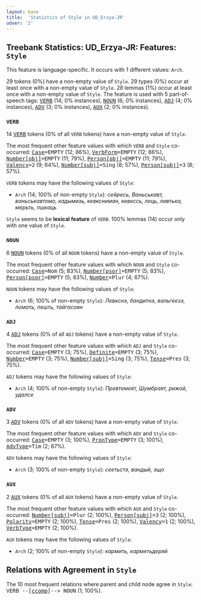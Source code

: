 ```yaml
---
layout: base
title:  'Statistics of Style in UD_Erzya-JR'
udver: '2'
---
```


## Treebank Statistics: UD_Erzya-JR: Features: `Style`

This feature is language-specific.
It occurs with 1 different values: `Arch`.

29 tokens (0%) have a non-empty value of `Style`.
29 types (0%) occur at least once with a non-empty value of `Style`.
28 lemmas (1%) occur at least once with a non-empty value of `Style`.
The feature is used with 5 part-of-speech tags: <tt><a href="myv_jr-pos-VERB.html">VERB</a></tt> (14; 0% instances), <tt><a href="myv_jr-pos-NOUN.html">NOUN</a></tt> (6; 0% instances), <tt><a href="myv_jr-pos-ADJ.html">ADJ</a></tt> (4; 0% instances), <tt><a href="myv_jr-pos-ADV.html">ADV</a></tt> (3; 0% instances), <tt><a href="myv_jr-pos-AUX.html">AUX</a></tt> (2; 0% instances).

### `VERB`

14 <tt><a href="myv_jr-pos-VERB.html">VERB</a></tt> tokens (0% of all `VERB` tokens) have a non-empty value of `Style`.

The most frequent other feature values with which `VERB` and `Style` co-occurred: <tt><a href="myv_jr-feat-Case.html">Case</a></tt><tt>=EMPTY</tt> (12; 86%), <tt><a href="myv_jr-feat-VerbForm.html">VerbForm</a></tt><tt>=EMPTY</tt> (12; 86%), <tt><a href="myv_jr-feat-Number-obj.html">Number[obj]</a></tt><tt>=EMPTY</tt> (11; 79%), <tt><a href="myv_jr-feat-Person-obj.html">Person[obj]</a></tt><tt>=EMPTY</tt> (11; 79%), <tt><a href="myv_jr-feat-Valency.html">Valency</a></tt><tt>=2</tt> (9; 64%), <tt><a href="myv_jr-feat-Number-subj.html">Number[subj]</a></tt><tt>=Sing</tt> (8; 57%), <tt><a href="myv_jr-feat-Person-subj.html">Person[subj]</a></tt><tt>=3</tt> (8; 57%).

`VERB` tokens may have the following values of `Style`:

* `Arch` (14; 100% of non-empty `Style`): <em>сейресь, Ваньськавт, ваньськавтомо, кадымизь, кевксниман, кевкссь, лець, ливтька, мерьть, пшкаць</em>

`Style` seems to be **lexical feature** of `VERB`. 100% lemmas (14) occur only with one value of `Style`.

### `NOUN`

6 <tt><a href="myv_jr-pos-NOUN.html">NOUN</a></tt> tokens (0% of all `NOUN` tokens) have a non-empty value of `Style`.

The most frequent other feature values with which `NOUN` and `Style` co-occurred: <tt><a href="myv_jr-feat-Case.html">Case</a></tt><tt>=Nom</tt> (5; 83%), <tt><a href="myv_jr-feat-Number-psor.html">Number[psor]</a></tt><tt>=EMPTY</tt> (5; 83%), <tt><a href="myv_jr-feat-Person-psor.html">Person[psor]</a></tt><tt>=EMPTY</tt> (5; 83%), <tt><a href="myv_jr-feat-Number.html">Number</a></tt><tt>=Plur</tt> (4; 67%).

`NOUN` tokens may have the following values of `Style`:

* `Arch` (6; 100% of non-empty `Style`): <em>Левкснэ, бандитнэ, вальгеезэ, ломать, пешть, тайгасоян</em>

### `ADJ`

4 <tt><a href="myv_jr-pos-ADJ.html">ADJ</a></tt> tokens (0% of all `ADJ` tokens) have a non-empty value of `Style`.

The most frequent other feature values with which `ADJ` and `Style` co-occurred: <tt><a href="myv_jr-feat-Case.html">Case</a></tt><tt>=EMPTY</tt> (3; 75%), <tt><a href="myv_jr-feat-Definite.html">Definite</a></tt><tt>=EMPTY</tt> (3; 75%), <tt><a href="myv_jr-feat-Number.html">Number</a></tt><tt>=EMPTY</tt> (3; 75%), <tt><a href="myv_jr-feat-Number-subj.html">Number[subj]</a></tt><tt>=Sing</tt> (3; 75%), <tt><a href="myv_jr-feat-Tense.html">Tense</a></tt><tt>=Pres</tt> (3; 75%).

`ADJ` tokens may have the following values of `Style`:

* `Arch` (4; 100% of non-empty `Style`): <em>Превтемеят, Шумбраят, рижой, удалсе</em>

### `ADV`

3 <tt><a href="myv_jr-pos-ADV.html">ADV</a></tt> tokens (0% of all `ADV` tokens) have a non-empty value of `Style`.

The most frequent other feature values with which `ADV` and `Style` co-occurred: <tt><a href="myv_jr-feat-Case.html">Case</a></tt><tt>=EMPTY</tt> (3; 100%), <tt><a href="myv_jr-feat-PronType.html">PronType</a></tt><tt>=EMPTY</tt> (3; 100%), <tt><a href="myv_jr-feat-AdvType.html">AdvType</a></tt><tt>=Tim</tt> (2; 67%).

`ADV` tokens may have the following values of `Style`:

* `Arch` (3; 100% of non-empty `Style`): <em>сеетьстэ, вандый, эщо</em>

### `AUX`

2 <tt><a href="myv_jr-pos-AUX.html">AUX</a></tt> tokens (0% of all `AUX` tokens) have a non-empty value of `Style`.

The most frequent other feature values with which `AUX` and `Style` co-occurred: <tt><a href="myv_jr-feat-Number-subj.html">Number[subj]</a></tt><tt>=Plur</tt> (2; 100%), <tt><a href="myv_jr-feat-Person-subj.html">Person[subj]</a></tt><tt>=3</tt> (2; 100%), <tt><a href="myv_jr-feat-Polarity.html">Polarity</a></tt><tt>=EMPTY</tt> (2; 100%), <tt><a href="myv_jr-feat-Tense.html">Tense</a></tt><tt>=Pres</tt> (2; 100%), <tt><a href="myv_jr-feat-Valency.html">Valency</a></tt><tt>=1</tt> (2; 100%), <tt><a href="myv_jr-feat-VerbType.html">VerbType</a></tt><tt>=EMPTY</tt> (2; 100%).

`AUX` tokens may have the following values of `Style`:

* `Arch` (2; 100% of non-empty `Style`): <em>кармить, кармитьдеряй</em>

## Relations with Agreement in `Style`

The 10 most frequent relations where parent and child node agree in `Style`:
<tt>VERB --[<tt><a href="myv_jr-dep-ccomp.html">ccomp</a></tt>]--> NOUN</tt> (1; 100%).

